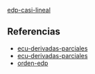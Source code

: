 [edp-casi-lineal](pdf/edp-casi-lineal.pdf)

## Referencias
- [ecu-derivadas-parciales](./ecu-derivadas-parciales.md)
- [ecu-derivadas-parciales](./ecu-derivadas-parciales.md)
- [orden-edp](./orden-edp.md)
